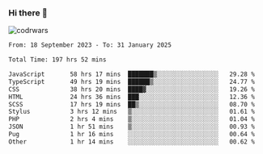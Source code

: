 ### Hi there 👋


![codrwars](https://www.codewars.com/users/rsschool_c9af20f58c35c696/badges/micro) 

<!--START_SECTION:waka-->

```txt
From: 18 September 2023 - To: 31 January 2025

Total Time: 197 hrs 52 mins

JavaScript       58 hrs 17 mins  ███████▒░░░░░░░░░░░░░░░░░   29.28 %
TypeScript       49 hrs 19 mins  ██████▒░░░░░░░░░░░░░░░░░░   24.77 %
CSS              38 hrs 20 mins  ████▓░░░░░░░░░░░░░░░░░░░░   19.26 %
HTML             24 hrs 36 mins  ███░░░░░░░░░░░░░░░░░░░░░░   12.36 %
SCSS             17 hrs 19 mins  ██▒░░░░░░░░░░░░░░░░░░░░░░   08.70 %
Stylus           3 hrs 12 mins   ▒░░░░░░░░░░░░░░░░░░░░░░░░   01.61 %
PHP              2 hrs 4 mins    ▒░░░░░░░░░░░░░░░░░░░░░░░░   01.04 %
JSON             1 hr 51 mins    ▒░░░░░░░░░░░░░░░░░░░░░░░░   00.93 %
Pug              1 hr 16 mins    ░░░░░░░░░░░░░░░░░░░░░░░░░   00.64 %
Other            1 hr 14 mins    ░░░░░░░░░░░░░░░░░░░░░░░░░   00.62 %
```

<!--END_SECTION:waka-->
